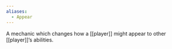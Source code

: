 ```yaml
---
aliases:
  - Appear
---
```

A mechanic which changes how a [[player]] might appear to other [[player]]’s abilities.